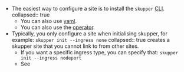 - The easiest way to configure a site is to install the `skupper` [CLI](https://skupper.netlify.app/skupper/latest/cli/index.html).
  collapsed:: true
	- You can also use [yaml](https://skupper.netlify.app/skupper/latest/declarative/index.html).
	- You can also use the [operator](https://skupper.netlify.app/skupper/latest/operator/index.html).
- Typically, you only configure a site when initialising skupper, for example: `skupper init --ingress none`
  collapsed:: true
  creates a skupper site that you cannot link to from other sites.
	- If you want a specific ingress type, you can specify that:
	  `skupper init --ingress nodeport`
	- See